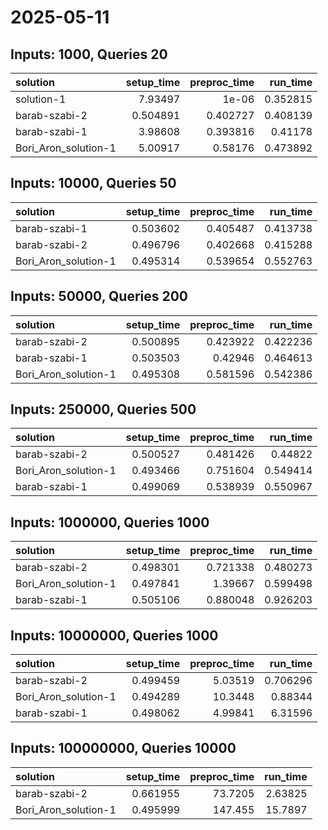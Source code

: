 # 2025-05-11

## Inputs: 1000, Queries 20

| solution             |   setup_time |   preproc_time |   run_time |
|:---------------------|-------------:|---------------:|-----------:|
| solution-1           |     7.93497  |       1e-06    |   0.352815 |
| barab-szabi-2        |     0.504891 |       0.402727 |   0.408139 |
| barab-szabi-1        |     3.98608  |       0.393816 |   0.41178  |
| Bori_Aron_solution-1 |     5.00917  |       0.58176  |   0.473892 |

## Inputs: 10000, Queries 50

| solution             |   setup_time |   preproc_time |   run_time |
|:---------------------|-------------:|---------------:|-----------:|
| barab-szabi-1        |     0.503602 |       0.405487 |   0.413738 |
| barab-szabi-2        |     0.496796 |       0.402668 |   0.415288 |
| Bori_Aron_solution-1 |     0.495314 |       0.539654 |   0.552763 |

## Inputs: 50000, Queries 200

| solution             |   setup_time |   preproc_time |   run_time |
|:---------------------|-------------:|---------------:|-----------:|
| barab-szabi-2        |     0.500895 |       0.423922 |   0.422236 |
| barab-szabi-1        |     0.503503 |       0.42946  |   0.464613 |
| Bori_Aron_solution-1 |     0.495308 |       0.581596 |   0.542386 |

## Inputs: 250000, Queries 500

| solution             |   setup_time |   preproc_time |   run_time |
|:---------------------|-------------:|---------------:|-----------:|
| barab-szabi-2        |     0.500527 |       0.481426 |   0.44822  |
| Bori_Aron_solution-1 |     0.493466 |       0.751604 |   0.549414 |
| barab-szabi-1        |     0.499069 |       0.538939 |   0.550967 |

## Inputs: 1000000, Queries 1000

| solution             |   setup_time |   preproc_time |   run_time |
|:---------------------|-------------:|---------------:|-----------:|
| barab-szabi-2        |     0.498301 |       0.721338 |   0.480273 |
| Bori_Aron_solution-1 |     0.497841 |       1.39667  |   0.599498 |
| barab-szabi-1        |     0.505106 |       0.880048 |   0.926203 |

## Inputs: 10000000, Queries 1000

| solution             |   setup_time |   preproc_time |   run_time |
|:---------------------|-------------:|---------------:|-----------:|
| barab-szabi-2        |     0.499459 |        5.03519 |   0.706296 |
| Bori_Aron_solution-1 |     0.494289 |       10.3448  |   0.88344  |
| barab-szabi-1        |     0.498062 |        4.99841 |   6.31596  |

## Inputs: 100000000, Queries 10000

| solution             |   setup_time |   preproc_time |   run_time |
|:---------------------|-------------:|---------------:|-----------:|
| barab-szabi-2        |     0.661955 |        73.7205 |    2.63825 |
| Bori_Aron_solution-1 |     0.495999 |       147.455  |   15.7897  |
